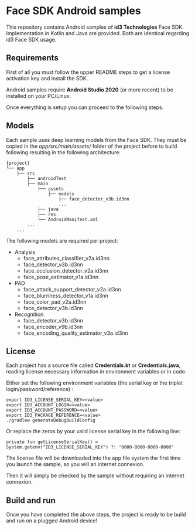 # Face SDK Android samples

This repository contains Android samples of **id3 Technologies** Face SDK. Implementation in Kotlin and Java are provided. Both are identical regarding id3 Face SDK usage.

## Requirements

First of all you must follow the upper README steps to get a license activation key and install the SDK.

Android samples require **Android Studio 2020** (or more recent) to be installed on your PC/Linux.

Once everything is setup you can proceed to the following steps.

## Models

Each sample uses deep learning models from the Face SDK. They must be copied in the *app/src/main/assets/* folder of the project before to build following resulting in the following architecture:

    {project}
    └── app
        ├── src
            ├── androidTest
            ├── main
                ├── assets
                    ├── models
                        ├── face_detector_v3b.id3nn
                        ...
                ├── java
                ├── res
                └── AndroidManifest.xml
            ...
        ...

The following models are required per project:
* Analysis
    * face_attributes_classifier_v2a.id3nn
    * face_detector_v3b.id3nn
    * face_occlusion_detector_v2a.id3nn
    * face_pose_estimator_v1a.id3nn
* PAD
    * face_attack_support_detector_v2a.id3nn
    * face_blurriness_detector_v1a.id3nn
    * face_color_pad_v2a.id3nn
    * face_detector_v3b.id3nn
* Recognition
    * face_detector_v3b.id3nn
    * face_encoder_v9b.id3nn
    * face_encoding_quality_estimator_v3a.id3nn

## License

Each project has a source file called **Credentials.kt** or **Credentials.java**, reading license necessary information in environment variables or in code. 

Either set the following environment variables (the serial key or the triplet login/password/reference) : 
```
export ID3_LICENSE_SERIAL_KEY=<value>
export ID3_ACCOUNT_LOGIN=<value>
export ID3_ACCOUNT_PASSWORD=<value>
export ID3_PACKAGE_REFERENCE=<value>
./gradlew generateDebugBuildConfig
```

Or replace the zeros by your valid license serial key in the following line:

    private fun getLicenseSerialKey() = System.getenv("ID3_LICENSE_SERIAL_KEY") ?: "0000-0000-0000-0000"

The license file will be downloaded into the app file system the first time you launch the sample, so you will an internet connexion. 

Then it will simply be checked by the sample without requiring an internet connexion.

## Build and run

Once you have completed the above steps, the project is ready to be build and run on a plugged Android device!
